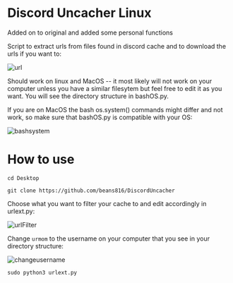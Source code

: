 # Discord Uncacher Linux

Added on to original and added some personal functions

Script to extract urls from files found in discord cache and to download the urls if you want to:

![url](https://user-images.githubusercontent.com/22084147/144713308-1b43ce54-a556-406c-8cac-064d3bada2e7.png)

Should work on linux and MacOS -- it most likely will not work on your computer unless you have a similar filesytem but feel free to edit it as you want. You will see the directory structure in bashOS.py.

If you are on MacOS the bash os.system() commands might differ and not work, so make sure that bashOS.py is compatible with your OS:

![bashsystem](https://user-images.githubusercontent.com/22084147/144713707-d96ef940-fdcf-4288-8527-36f00ef077d9.png)


# How to use
```cd Desktop```

```git clone https://github.com/beans816/DiscordUncacher```

Choose what you want to filter your cache to and edit accordingly in urlext.py:

![urlFilter](https://user-images.githubusercontent.com/22084147/144713378-87f6cab5-32e4-4eb4-b14d-c3aa1d47a597.png)

Change ```urmom``` to the username on your computer that you see in your directory structure:

![changeusername](https://user-images.githubusercontent.com/22084147/144714607-47f8769d-1620-4c6e-86a4-8ccb4e5d0222.png)


```sudo python3 urlext.py```




